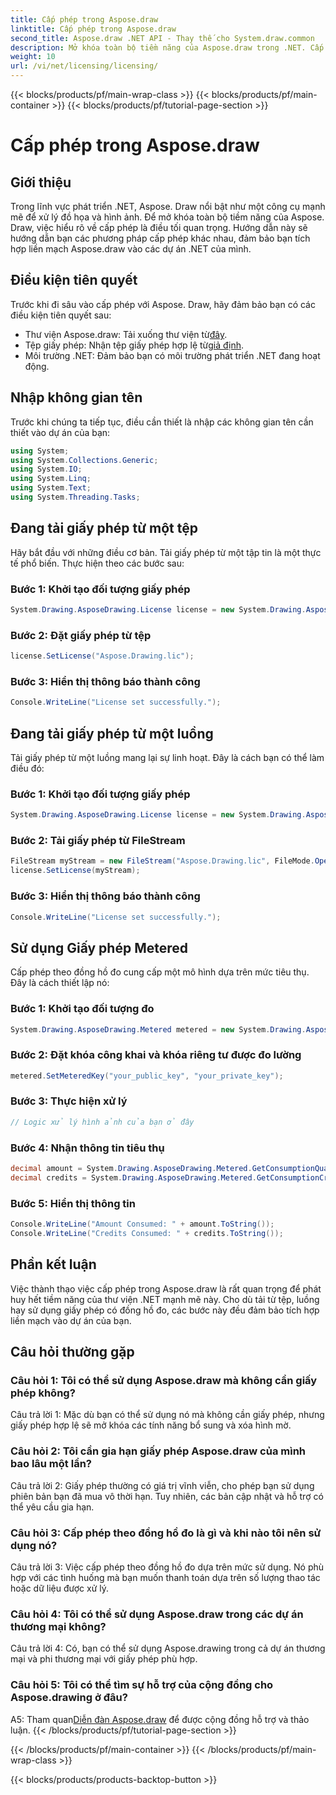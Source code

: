 ```yaml
---
title: Cấp phép trong Aspose.draw
linktitle: Cấp phép trong Aspose.draw
second_title: Aspose.draw .NET API - Thay thế cho System.draw.common
description: Mở khóa toàn bộ tiềm năng của Aspose.draw trong .NET. Cấp phép chính để tích hợp liền mạch. Tải xuống ngay bây giờ và nâng cao khả năng xử lý đồ họa và hình ảnh của bạn.
weight: 10
url: /vi/net/licensing/licensing/
---
```


{{< blocks/products/pf/main-wrap-class >}}
{{< blocks/products/pf/main-container >}}
{{< blocks/products/pf/tutorial-page-section >}}

# Cấp phép trong Aspose.draw

## Giới thiệu

Trong lĩnh vực phát triển .NET, Aspose. Draw nổi bật như một công cụ mạnh mẽ để xử lý đồ họa và hình ảnh. Để mở khóa toàn bộ tiềm năng của Aspose. Draw, việc hiểu rõ về cấp phép là điều tối quan trọng. Hướng dẫn này sẽ hướng dẫn bạn các phương pháp cấp phép khác nhau, đảm bảo bạn tích hợp liền mạch Aspose.draw vào các dự án .NET của mình.

## Điều kiện tiên quyết

Trước khi đi sâu vào cấp phép với Aspose. Draw, hãy đảm bảo bạn có các điều kiện tiên quyết sau:

-  Thư viện Aspose.draw: Tải xuống thư viện từ[đây](https://releases.aspose.com/drawing/net/).
-  Tệp giấy phép: Nhận tệp giấy phép hợp lệ từ[giả định](https://purchase.aspose.com/buy).
- Môi trường .NET: Đảm bảo bạn có môi trường phát triển .NET đang hoạt động.

## Nhập không gian tên

Trước khi chúng ta tiếp tục, điều cần thiết là nhập các không gian tên cần thiết vào dự án của bạn:

```csharp
using System;
using System.Collections.Generic;
using System.IO;
using System.Linq;
using System.Text;
using System.Threading.Tasks;
```

## Đang tải giấy phép từ một tệp

Hãy bắt đầu với những điều cơ bản. Tải giấy phép từ một tập tin là một thực tế phổ biến. Thực hiện theo các bước sau:

### Bước 1: Khởi tạo đối tượng giấy phép

```csharp
System.Drawing.AsposeDrawing.License license = new System.Drawing.AsposeDrawing.License();
```

### Bước 2: Đặt giấy phép từ tệp

```csharp
license.SetLicense("Aspose.Drawing.lic");
```

### Bước 3: Hiển thị thông báo thành công

```csharp
Console.WriteLine("License set successfully.");
```

## Đang tải giấy phép từ một luồng

Tải giấy phép từ một luồng mang lại sự linh hoạt. Đây là cách bạn có thể làm điều đó:

### Bước 1: Khởi tạo đối tượng giấy phép

```csharp
System.Drawing.AsposeDrawing.License license = new System.Drawing.AsposeDrawing.License();
```

### Bước 2: Tải giấy phép từ FileStream

```csharp
FileStream myStream = new FileStream("Aspose.Drawing.lic", FileMode.Open);
license.SetLicense(myStream);
```

### Bước 3: Hiển thị thông báo thành công

```csharp
Console.WriteLine("License set successfully.");
```

## Sử dụng Giấy phép Metered

Cấp phép theo đồng hồ đo cung cấp một mô hình dựa trên mức tiêu thụ. Đây là cách thiết lập nó:

### Bước 1: Khởi tạo đối tượng đo

```csharp
System.Drawing.AsposeDrawing.Metered metered = new System.Drawing.AsposeDrawing.Metered();
```

### Bước 2: Đặt khóa công khai và khóa riêng tư được đo lường

```csharp
metered.SetMeteredKey("your_public_key", "your_private_key");
```

### Bước 3: Thực hiện xử lý

```csharp
// Logic xử lý hình ảnh của bạn ở đây
```

### Bước 4: Nhận thông tin tiêu thụ

```csharp
decimal amount = System.Drawing.AsposeDrawing.Metered.GetConsumptionQuantity();
decimal credits = System.Drawing.AsposeDrawing.Metered.GetConsumptionCredit();
```

### Bước 5: Hiển thị thông tin

```csharp
Console.WriteLine("Amount Consumed: " + amount.ToString());
Console.WriteLine("Credits Consumed: " + credits.ToString());
```

## Phần kết luận

Việc thành thạo việc cấp phép trong Aspose.draw là rất quan trọng để phát huy hết tiềm năng của thư viện .NET mạnh mẽ này. Cho dù tải từ tệp, luồng hay sử dụng giấy phép có đồng hồ đo, các bước này đều đảm bảo tích hợp liền mạch vào dự án của bạn.

## Câu hỏi thường gặp

### Câu hỏi 1: Tôi có thể sử dụng Aspose.draw mà không cần giấy phép không?

Câu trả lời 1: Mặc dù bạn có thể sử dụng nó mà không cần giấy phép, nhưng giấy phép hợp lệ sẽ mở khóa các tính năng bổ sung và xóa hình mờ.

### Câu hỏi 2: Tôi cần gia hạn giấy phép Aspose.draw của mình bao lâu một lần?

Câu trả lời 2: Giấy phép thường có giá trị vĩnh viễn, cho phép bạn sử dụng phiên bản bạn đã mua vô thời hạn. Tuy nhiên, các bản cập nhật và hỗ trợ có thể yêu cầu gia hạn.

### Câu hỏi 3: Cấp phép theo đồng hồ đo là gì và khi nào tôi nên sử dụng nó?

Câu trả lời 3: Việc cấp phép theo đồng hồ đo dựa trên mức sử dụng. Nó phù hợp với các tình huống mà bạn muốn thanh toán dựa trên số lượng thao tác hoặc dữ liệu được xử lý.

### Câu hỏi 4: Tôi có thể sử dụng Aspose.draw trong các dự án thương mại không?

Câu trả lời 4: Có, bạn có thể sử dụng Aspose.drawing trong cả dự án thương mại và phi thương mại với giấy phép phù hợp.

### Câu hỏi 5: Tôi có thể tìm sự hỗ trợ của cộng đồng cho Aspose.drawing ở đâu?

 A5: Tham quan[Diễn đàn Aspose.draw](https://forum.aspose.com/c/diagram/17) để được cộng đồng hỗ trợ và thảo luận.
{{< /blocks/products/pf/tutorial-page-section >}}

{{< /blocks/products/pf/main-container >}}
{{< /blocks/products/pf/main-wrap-class >}}

{{< blocks/products/products-backtop-button >}}
